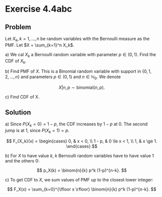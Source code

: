 # Exercise 4.4abc

## Problem

Let $X_k, k = 1, \ldots, n$ be random variables with the Bernoulli measure as
the PMF. Let $X = \sum_{k=1}^n X_k$.

a) We cal $X_k$ a Bernoulli random variable with parameter $p \in (0, 1)$. Find
   the CDF of $X_k$.

b) Find PMF of $X$. This is a Binomial random variable with support in
   $\{0, 1, 2, \ldots, n\}$ and parameters $p \in (0, 1)$ and
   $n \in \mathbb{N}_0$. We denote

$$
X|n,p \sim \text{binomial}(n, p).
$$

c) Find CDF of X.

## Solution

a) Since $P(X_k = 0) = 1 - p$, the CDF increases by $1 - p$ at $0$. The second
   jump is at $1$, since $P(X_k = 1) = p$.

$$
F_{X_k}(x) = \begin{cases}
    0,     & x < 0, \\
    1 - p, & 0 \le x < 1, \\
    1,     & x \ge 1.
\end{cases}
$$

b) For $X$ to have value $k$, $k$ Bernoulli random variables have to have value
   $1$ and the others $0$:

$$
p_X(k) = \binom{n}{k} p^k (1-p)^{n-k}.
$$

c) To get CDF to $X$, we sum values of PMF up to the closest lower integer:

$$
F_X(x) = \sum_{k=0}^{\lfloor x \rfloor} \binom{n}{k} p^k (1-p)^{n-k}.
$$
